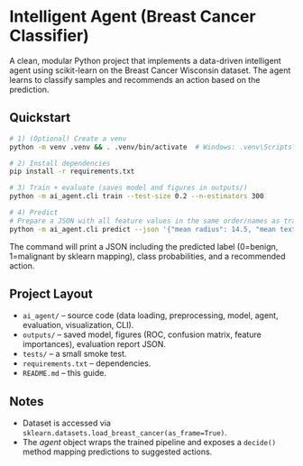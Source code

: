 # Intelligent Agent (Breast Cancer Classifier)

A clean, modular Python project that implements a data-driven intelligent agent using
scikit-learn on the Breast Cancer Wisconsin dataset. The agent learns to classify samples
and recommends an action based on the prediction.

## Quickstart

```bash
# 1) (Optional) Create a venv
python -m venv .venv && . .venv/bin/activate  # Windows: .venv\Scripts\activate

# 2) Install dependencies
pip install -r requirements.txt

# 3) Train + evaluate (saves model and figures in outputs/)
python -m ai_agent.cli train --test-size 0.2 --n-estimators 300

# 4) Predict
# Prepare a JSON with all feature values in the same order/names as training features.
python -m ai_agent.cli predict --json '{"mean radius": 14.5, "mean texture": 19.0, "...": 0}'
```

The command will print a JSON including the predicted label (0=benign, 1=malignant by sklearn mapping),
class probabilities, and a recommended action.

## Project Layout

- `ai_agent/` – source code (data loading, preprocessing, model, agent, evaluation, visualization, CLI).
- `outputs/` – saved model, figures (ROC, confusion matrix, feature importances), evaluation report JSON.
- `tests/` – a small smoke test.
- `requirements.txt` – dependencies.
- `README.md` – this guide.

## Notes
- Dataset is accessed via `sklearn.datasets.load_breast_cancer(as_frame=True)`.
- The *agent* object wraps the trained pipeline and exposes a `decide()` method mapping
  predictions to suggested actions.